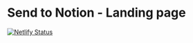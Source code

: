 # Send to Notion - Landing page

[![Netlify Status](https://api.netlify.com/api/v1/badges/ee2eb52f-ed1a-46f9-bc86-7e90f1150073/deploy-status)](https://app.netlify.com/sites/sendtonotion/deploys)
